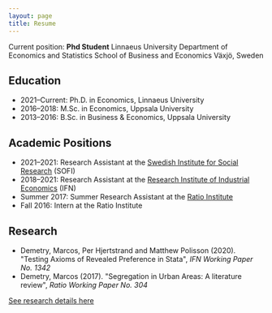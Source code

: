 ```yaml
---
layout: page
title: Resume
---
```


Current position: __Phd Student__
                Linnaeus University
                Department of Economics and Statistics
                School of Business and Economics
                Växjö, Sweden 

## Education
- 2021–Current: Ph.D. in Economics, Linnaeus University
- 2016–2018: M.Sc. in Economics, Uppsala University
- 2013–2016: B.Sc. in Business & Economics, Uppsala University

## Academic Positions
- 2021–2021: Research Assistant at the [Swedish Institute for Social Research](https://www.sofi.su.se) (SOFI)
- 2018–2021: Research Assistant at the [Research Institute of Industrial Economics](https://ifn.se) (IFN)
- Summer 2017: Summer Research Assistant at the [Ratio Institute](https://ratio.se)
- Fall 2016: Intern at the Ratio Institute

## Research
- Demetry, Marcos, Per Hjertstrand and Matthew Polisson (2020). "Testing Axioms of Revealed Preference in Stata", <i>IFN Working Paper No. 1342</i>
- Demetry, Marcos (2017). "Segregation in Urban Areas: A literature review", <i>Ratio Working Paper No. 304</i>

[See research details here](research.md)